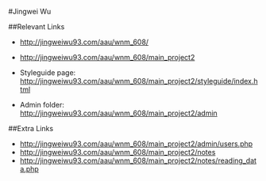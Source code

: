 #Jingwei Wu

##Relevant Links

- http://jingweiwu93.com/aau/wnm_608/

- http://jingweiwu93.com/aau/wnm_608/main_project2

- Styleguide page: http://jingweiwu93.com/aau/wnm_608/main_project2/styleguide/index.html

- Admin folder: http://jingweiwu93.com/aau/wnm_608/main_project2/admin

##Extra Links
- http://jingweiwu93.com/aau/wnm_608/main_project2/admin/users.php
- http://jingweiwu93.com/aau/wnm_608/main_project2/notes
- http://jingweiwu93.com/aau/wnm_608/main_project2/notes/reading_data.php